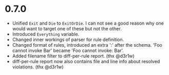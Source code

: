 # 0.7.0

* Unified `Exit` and `Die` to `ExitOrDie`. I can not see a good reason why
  one would want to target one of these but not the other.
* Introduced `Everything` variable.
* Changed inner workings of parser for rule definition.
* Changed format of rules, introduced an extra ':' after the schema.
  'Foo cannot invoke Bar' became 'Foo cannot invoke: Bar'.
* Added filename filter to diff-per-rule report. (thx @d3r1w)
* diff-per-rule report now also contains file and line info about resolved violations. (thx @d3r1w)

